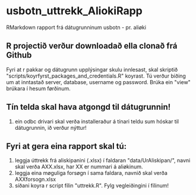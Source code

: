 # usbotn_uttrekk_AliokiRapp
RMarkdown rapport frá dátugrunninum usbotn - pr. aliøki

## R projectið verður downloadað ella clonað frá Github

Fyri at r pakkar og dátugrunn upplýsingar skulu innlesast, skal skriptið "scripts/koyrfyrst_packages_and_credentials.R" koyrast. Tú verður biðing um at inntastað server, database, username og password. Brúka ein "view" brúkara í hesum førðinum.


## Tín telda skal hava atgongd til dátugrunnin!
1. ein odbc drivari skal verða installeraður á tínari teldu sum hóskar til dátugrunnin, ið verður nýttur!

## Fyri at gera eina rapport skal tú:

1. leggja úttrekk frá aliskipanini (.xlsx) í faldaran "data/UrAliskipan/", navni skal verða AXX.xlsx, har XX er nummari á aliøkinum.
2. leggja eina møguliga forsøgn í sama faldara, navnið skal verða AXXforsogn.xlsx
3. síðani koyra r script fílin "uttrekk.R". Fylg vegleiðingini í fílinum!
